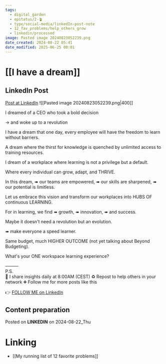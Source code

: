 ```yaml
---
tags:
  - digital_garden
  - epstatus/2-🪴
  - type/social-media/linkedIn-post-note
  - 12_fav_problems/help_others_grow
  - linkedin/processed
image: Pasted image 20240823052239.png
date_created: 2024-08-22 05:41
date_modified: 2025-06-25 00:01
---
```

# [[I have a dream]]

## LinkedIn Post

[Post at LinkedIn](https://www.linkedin.com/posts/sebastiankamilli_i-dreamed-of-a-ceo-who-took-a-bold-decision-activity-7232265254565543937-r5c0?utm_source=share&utm_medium=member_desktop)
![[Pasted image 20240823052239.png|400]]  

I dreamed of a CEO who took a bold decision

→ and woke up to a revolution

I have a dream that one day, 
every employee will have the freedom 
to learn without barriers. 

A dream where the thirst for knowledge is quenched 
by unlimited access to training resources.

I dream of a workplace where learning 
is not a privilege but a default. 

Where every individual can 
grow, adapt, and THRIVE.

In this dream, 
➠ our teams are empowered, 
➠ our skills are sharpened, 
➠ our potential is limitless.

Let us embrace this vision and transform our workplaces into 
HUBS OF continuous LEARNING. 

For in learning, we find 
➠ growth, 
➠ innovation, 
➠ and success.

Maybe it doesn't need a revolution but an evolution.  

➠ make everyone a speed learner.  

Same budget, much HIGHER OUTCOME 
(not yet talking about Beyond Budgeting).

What's your ONE workspace learning experience?

———  
P.S.  
🔔 I share insights daily at 8:00AM (CEST)
♻ Repost to help others in your network
➕ Follow me for more posts like this

👉 [FOLLOW ME on LinkedIn](https://www.linkedin.com/comm/mynetwork/discovery-see-all?usecase=PEOPLE_FOLLOWS&followMember=sebastiankamilli)

## Content preparation

Posted on **LINKEDIN** on 2024-08-22_Thu

# Linking

+ [[My running list of 12 favorite problems]]